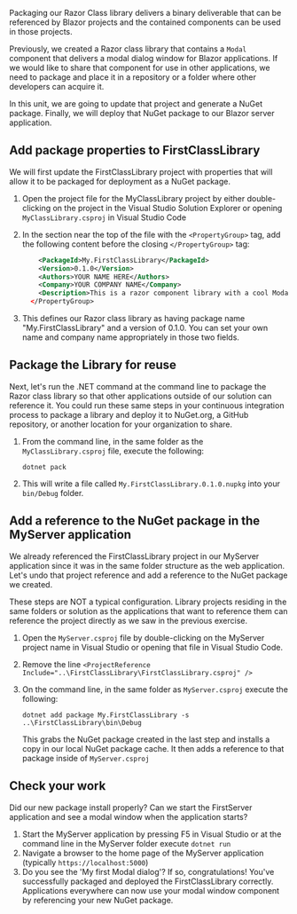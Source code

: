 Packaging our Razor Class library delivers a binary deliverable that can be referenced by Blazor projects and the contained components can be used in those projects.

Previously, we created a Razor class library that contains a `Modal` component that delivers a modal dialog window for Blazor applications.  If we would like to share that component for use in other applications, we need to package and place it in a repository or a folder where other developers can acquire it.

In this unit, we are going to update that project and generate a NuGet package.  Finally, we will deploy that NuGet package to our Blazor server application.

## Add package properties to FirstClassLibrary

We will first update the FirstClassLibrary project with properties that will allow it to be packaged for deployment as a NuGet package.  

1. Open the project file for the MyClassLibrary project by either double-clicking on the project in the Visual Studio Solution Explorer or opening `MyClassLibrary.csproj` in Visual Studio Code
1. In the section near the top of the file with the `<PropertyGroup>` tag, add the following content before the closing `</PropertyGroup>` tag:

    ```xml
        <PackageId>My.FirstClassLibrary</PackageId>
        <Version>0.1.0</Version>
        <Authors>YOUR NAME HERE</Authors>
        <Company>YOUR COMPANY NAME</Company>
        <Description>This is a razor component library with a cool Modal window component.</Description>
      </PropertyGroup>
    ```

1. This defines our Razor class library as having package name "My.FirstClassLibrary" and a version of 0.1.0.  You can set your own name and company name appropriately in those two fields.

## Package the Library for reuse

Next, let's run the .NET command at the command line to package the Razor class library so that other applications outside of our solution can reference it.  You could run these same steps in your continuous integration process to package a library and deploy it to NuGet.org, a GitHub repository, or another location for your organization to share.

1. From the command line, in the same folder as the `MyClassLibrary.csproj` file, execute the following:

    ```dotnetcli
    dotnet pack
    ```

1. This will write a file called `My.FirstClassLibrary.0.1.0.nupkg` into your `bin/Debug` folder.

## Add a reference to the NuGet package in the MyServer application

We already referenced the FirstClassLibrary project in our MyServer application since it was in the same folder structure as the web application.  Let's undo that project reference and add a reference to the NuGet package we created.  

These steps are NOT a typical configuration. Library projects residing in the same folders or solution as the applications that want to reference them can reference the project directly as we saw in the previous exercise.  

1. Open the `MyServer.csproj` file by double-clicking on the MyServer project name in Visual Studio or opening that file in Visual Studio Code.
1. Remove the line `<ProjectReference Include="..\FirstClassLibrary\FirstClassLibrary.csproj" />`
1. On the command line, in the same folder as `MyServer.csproj` execute the following:

    ```dotnetcli
    dotnet add package My.FirstClassLibrary -s ..\FirstClassLibrary\bin\Debug
    ```

    This grabs the NuGet package created in the last step and installs a copy in our local NuGet package cache.  It then adds a reference to that package inside of `MyServer.csproj`

## Check your work

Did our new package install properly?  Can we start the FirstServer application and see a modal window when the application starts?

1. Start the MyServer application by pressing F5 in Visual Studio or at the command line in the MyServer folder execute `dotnet run`
1. Navigate a browser to the home page of the MyServer application (typically `https://localhost:5000`)
1. Do you see the 'My first Modal dialog'?  If so, congratulations! You've successfully packaged and deployed the FirstClassLibrary correctly. Applications everywhere can now use your modal window component by referencing your new NuGet package.
